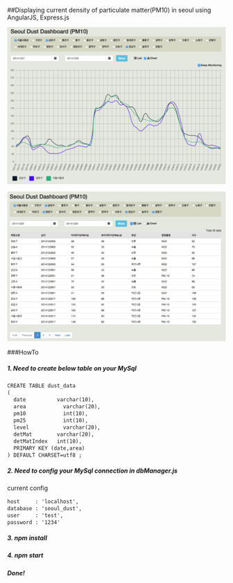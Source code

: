##Displaying current density of particulate matter(PM10) in seoul using AngularJS, Express.js

![image](https://github.com/jeremyko/SeoulDustDashBoard/blob/master/scrCap1.png)

![image](https://github.com/jeremyko/SeoulDustDashBoard/blob/master/scrCap2.png)

###HowTo
  
##### 1. Need to create below table on your MySql 
    CREATE TABLE dust_data
    (
      date          varchar(10),
      area            varchar(20),
      pm10            int(10),
      pm25            int(10),
      level           varchar(20),
      detMat        varchar(20),
      detMatIndex   int(10),
      PRIMARY KEY (date,area)
    ) DEFAULT CHARSET=utf8 ;

##### 2. Need to config your MySql connection in **dbManager.js**
current config 

    host     : 'localhost',
    database : 'seoul_dust',
    user     : 'test',
    password : '1234'
        
##### 3. npm install

##### 4. npm start

##### Done!

